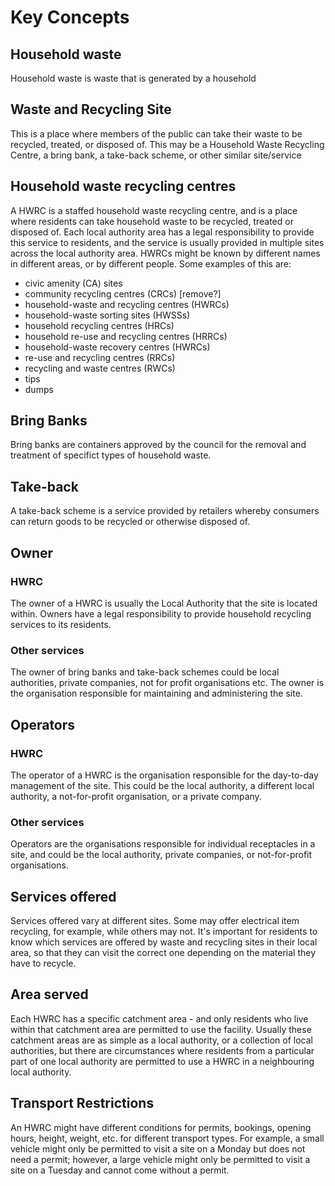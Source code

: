 # Key Concepts


## Household waste

Household waste is waste that is generated by a household

## Waste and Recycling Site

This is a place where members of the public can take their waste to be recycled, treated, or disposed of. This may be a Household Waste Recycling Centre, a bring bank, a take-back scheme, or other similar site/service

## Household waste recycling centres

A HWRC is a staffed household waste recycling centre, and is a place where residents can take household waste to be recycled, treated or disposed of. Each local authority area has a legal responsibility to provide this service to residents, and the service is usually provided in multiple sites across the local authority area. HWRCs might be known by different names in different areas, or by different people. Some examples of this are:

* civic amenity (CA) sites
* community recycling centres (CRCs) [remove?]
* household-waste and recycling centres (HWRCs)
* household-waste sorting sites (HWSSs)
* household recycling centres (HRCs)
* household re-use and recycling centres (HRRCs)
* household-waste recovery centres (HWRCs)
* re-use and recycling centres (RRCs)
* recycling and waste centres (RWCs)
* tips
* dumps

## Bring Banks

Bring banks are containers approved by the council for the removal and treatment of specifict types of household waste.

## Take-back

A take-back scheme is a service provided by retailers whereby consumers can return goods to be recycled or otherwise disposed of.

## Owner

### HWRC

The owner of a HWRC is usually the Local Authority that the site is located within. Owners have a legal responsibility to provide household recycling services to its residents.

### Other services

The owner of bring banks and take-back schemes could be local authorities, private companies, not for profit organisations etc. The owner is the organisation responsible for maintaining and administering the site.

## Operators

### HWRC

The operator of a HWRC is the organisation responsible for the day-to-day management of the site. This could be the local authority, a different local authority, a not-for-profit organisation, or a private company.

### Other services

Operators are the organisations responsible for individual receptacles in a site, and could be the local authority, private companies, or not-for-profit organisations.


## Services offered

Services offered vary at different sites. Some may offer electrical item recycling, for example, while others may not. It's important for residents to know which services are offered by waste and recycling sites in their local area, so that they can visit the correct one depending on the material they have to recycle. 

## Area served

Each HWRC has a specific catchment area - and only residents who live within that catchment area are permitted to use the facility. Usually these catchment areas are as simple as a local authority, or a collection of local authorities, but there are circumstances where residents from a particular part of one local authority are permitted to use a HWRC in a neighbouring local authority.

## Transport Restrictions

An HWRC might have different conditions for permits, bookings, opening hours, height, weight, etc. for different transport types. For example, a small vehicle might only be permitted to visit a site on a Monday but does not need a permit; however, a large vehicle might only be permitted to visit a site on a Tuesday and cannot come without a permit. 





